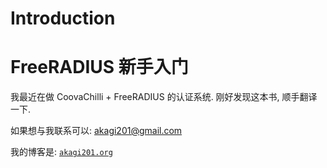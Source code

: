 # Introduction

# FreeRADIUS 新手入门

我最近在做 CoovaChilli + FreeRADIUS 的认证系统. 刚好发现这本书, 顺手翻译一下.

如果想与我联系可以: akagi201@gmail.com

我的博客是: [`akagi201.org`](http://akagi201.org)